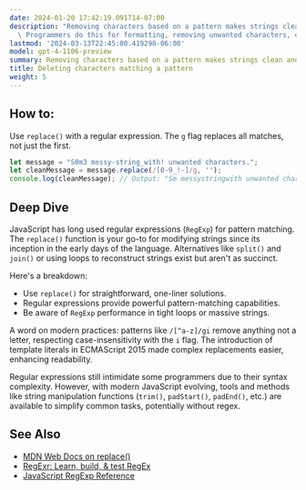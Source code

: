 ```yaml
---
date: 2024-01-20 17:42:19.091714-07:00
description: "Removing characters based on a pattern makes strings clean and uniform.\
  \ Programmers do this for formatting, removing unwanted characters, or for\u2026"
lastmod: '2024-03-13T22:45:00.419298-06:00'
model: gpt-4-1106-preview
summary: Removing characters based on a pattern makes strings clean and uniform.
title: Deleting characters matching a pattern
weight: 5
---
```


## How to:
Use `replace()` with a regular expression. The `g` flag replaces all matches, not just the first.

```javascript
let message = "S0m3 messy-string_with! unwanted characters.";
let cleanMessage = message.replace(/[0-9_!-]/g, '');
console.log(cleanMessage); // Output: "Sm messystringwith unwanted characters."
```

## Deep Dive
JavaScript has long used regular expressions (`RegExp`) for pattern matching. The `replace()` function is your go-to for modifying strings since its inception in the early days of the language. Alternatives like `split()` and `join()` or using loops to reconstruct strings exist but aren't as succinct.

Here's a breakdown:
- Use `replace()` for straightforward, one-liner solutions.
- Regular expressions provide powerful pattern-matching capabilities.
- Be aware of `RegExp` performance in tight loops or massive strings.

A word on modern practices: patterns like `/[^a-z]/gi` remove anything not a letter, respecting case-insensitivity with the `i` flag. The introduction of template literals in ECMAScript 2015 made complex replacements easier, enhancing readability.

Regular expressions still intimidate some programmers due to their syntax complexity. However, with modern JavaScript evolving, tools and methods like string manipulation functions (`trim()`, `padStart()`, `padEnd()`, etc.) are available to simplify common tasks, potentially without regex.

## See Also
- [MDN Web Docs on replace()](https://developer.mozilla.org/en-US/docs/Web/JavaScript/Reference/Global_Objects/String/replace)
- [RegExr: Learn, build, & test RegEx](https://regexr.com/)
- [JavaScript RegExp Reference](https://www.w3schools.com/jsref/jsref_obj_regexp.asp)
